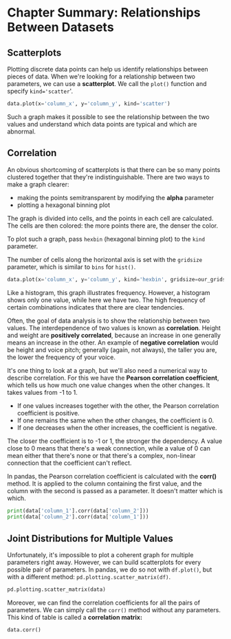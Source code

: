 # Chapter Summary: Relationships Between Datasets

## Scatterplots

Plotting discrete data points can help us identify relationships between pieces of data. When we're looking for a relationship between two parameters, we can use a **scatterplot**. We call the `plot()` function and specify `kind='scatter`'.

```python
data.plot(x='column_x', y='column_y', kind='scatter')
```

Such a graph makes it possible to see the relationship between the two values and understand which data points are typical and which are abnormal.

## Correlation

An obvious shortcoming of scatterplots is that there can be so many points clustered together that they're indistinguishable. There are two ways to make a graph clearer:

- making the points semitransparent by modifying the **alpha** parameter
- plotting a hexagonal binning plot

The graph is divided into cells, and the points in each cell are calculated. The cells are then colored: the more points there are, the denser the color.

To plot such a graph, pass `hexbin` (hexagonal binning plot) to the `kind` parameter.

The number of cells along the horizontal axis is set with the `gridsize` parameter, which is similar to `bins` for `hist()`. 

```python
data.plot(x='column_x', y='column_y', kind='hexbin', gridsize=our_gridsize, sharex=False, grid=True)
```

Like a histogram, this graph illustrates frequency. However, a histogram shows only one value, while here we have two. The high frequency of certain combinations indicates that there are clear tendencies. 

Often, the goal of data analysis is to show the relationship between two values. The interdependence of two values is known as **correlation**. Height and weight are **positively correlated**, because an increase in one generally means an increase in the other. An example of **negative correlation** would be height and voice pitch; generally (again, not always), the taller you are, the lower the frequency of your voice.

It's one thing to look at a graph, but we'll also need a numerical way to describe correlation. For this we have the **Pearson correlation coefficient**, which tells us how much one value changes when the other changes. It takes values from -1 to 1.

- If one values increases together with the other, the Pearson correlation coefficient is positive.
- If one remains the same when the other changes, the coefficient is 0.
- If one decreases when the other increases, the coefficient is negative.

The closer the coefficient is to -1 or 1, the stronger the dependency. A value close to 0 means that there's a weak connection, while a value of 0 can mean either that there's none or that there's a complex, non-linear connection that the coefficient can't reflect.

In pandas, the Pearson correlation coefficient is calculated with the **corr()** method. It is applied to the column containing the first value, and the column with the second is passed as a parameter. It doesn't matter which is which.

```python
print(data['column_1'].corr(data['column_2']))
print(data['column_2'].corr(data['column_1']))
```

## Joint Distributions for Multiple Values

Unfortunately, it's impossible to plot a coherent graph for multiple parameters right away. However, we can build scatterplots for every possible pair of parameters. In pandas, we do so not with `df.plot()`, but with a different method: `pd.plotting.scatter_matrix(df)`.

```python
pd.plotting.scatter_matrix(data)
```

Moreover, we can find the correlation coefficients for all the pairs of parameters. We can simply call the `corr()` method without any parameters. This kind of table is called a **correlation matrix:**

```python
data.corr()
```